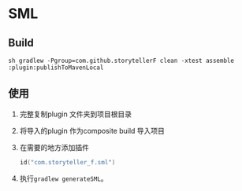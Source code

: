 # SML

## Build

```shell
sh gradlew -Pgroup=com.github.storytellerF clean -xtest assemble :plugin:publishToMavenLocal
```

## 使用

1. 完整复制plugin 文件夹到项目根目录

2. 将导入的plugin 作为composite build 导入项目

3. 在需要的地方添加插件

    ```kts
    id("com.storyteller_f.sml")
    ```

4. 执行`gradlew generateSML`。